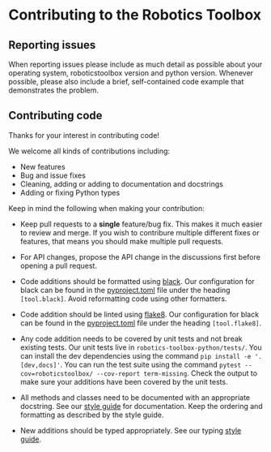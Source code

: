 # Contributing to the Robotics Toolbox

## Reporting issues

When reporting issues please include as much detail as possible about your
operating system, roboticstoolbox version and python version. Whenever possible, please
also include a brief, self-contained code example that demonstrates the problem.

## Contributing code

Thanks for your interest in contributing code!

We welcome all kinds of contributions including:

+ New features
+ Bug and issue fixes
+ Cleaning, adding or adding to documentation and docstrings
+ Adding or fixing Python types


Keep in mind the following when making your contribution:

+ Keep pull requests to a **single** feature/bug fix. This makes it much easier to review and merge. If you wish to contribure multiple different fixes or features, that means you should make multiple pull requests.

+ For API changes, propose the API change in the discussions first before opening a pull request.

+ Code additions should be formatted using [black](https://pypi.org/project/black/). Our configuration for black can be found in the [pyproject.toml](https://github.com/petercorke/robotics-toolbox-python/blob/master/pyproject.toml) file under the heading `[tool.black]`. Avoid reformatting code using other formatters.

+ Code addition should be linted using [flake8](https://pypi.org/project/flake8/). Our configuration for black can be found in the [pyproject.toml](https://github.com/petercorke/robotics-toolbox-python/blob/master/pyproject.toml) file under the heading `[tool.flake8]`.

+ Any code addition needs to be covered by unit tests and not break existing tests. Our unit tests live in `robotics-toolbox-python/tests/`. You can install the dev dependencies using the command `pip install -e '.[dev,docs]'`. You can run the test suite using the command `pytest --cov=roboticstoolbox/ --cov-report term-missing`. Check the output to make sure your additions have been covered by the unit tests.

+ All methods and classes need to be documented with an appropriate docstring. See our [style guide](https://github.com/petercorke/robotics-toolbox-python/wiki/Documentation-Style-Guide) for documentation. Keep the ordering and formatting as described by the style guide.

+ New additions should be typed appropriately. See our typing [style guide]().

